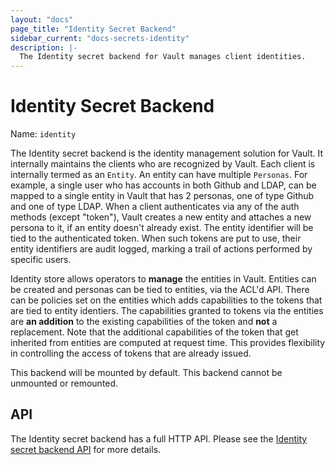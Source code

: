 ```yaml
---
layout: "docs"
page_title: "Identity Secret Backend"
sidebar_current: "docs-secrets-identity"
description: |-
  The Identity secret backend for Vault manages client identities.
---
```


# Identity Secret Backend

Name: `identity`

The Identity secret backend is the identity management solution for Vault. It
internally maintains the clients who are recognized by Vault. Each client is
internally termed as an `Entity`. An entity can have multiple `Personas`. For
example, a single user who has accounts in both Github and LDAP, can be mapped
to a single entity in Vault that has 2 personas, one of type Github and one of
type LDAP. When a client authenticates via any of the auth methods (except
"token"), Vault creates a new entity and attaches a new persona to it, if an
entity doesn't already exist. The entity identifier will be tied to the
authenticated token.  When such tokens are put to use, their entity identifiers
are audit logged, marking a trail of actions performed by specific users.

Identity store allows operators to **manage** the entities in Vault. Entities
can be created and personas can be tied to entities, via the ACL'd API. There
can be policies set on the entities which adds capabilities to the tokens that
are tied to entity identiers. The capabilities granted to tokens via the
entities are **an addition** to the existing capabilities of the token and
**not** a replacement. Note that the additional capabilities of the token that
get inherited from entities are computed at request time. This provides
flexibility in controlling the access of tokens that are already issued.

This backend will be mounted by default. This backend cannot be unmounted or
remounted.

## API

The Identity secret backend has a full HTTP API. Please see the
[Identity secret backend API](/api/secret/identity/index.html) for more
details.
